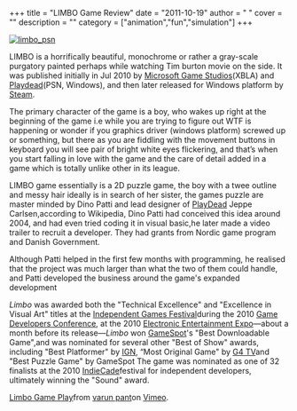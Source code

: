 
+++
title = "LIMBO Game Review"
date = "2011-10-19"
author = " "
cover = ""
description = ""
category = ["animation","fun","simulation"]
+++

 [ ![limbo_psn](http://varunpant.com/static/resources/limbo_psn_thumb_1.jpg "limbo_psn") ](http://varunpant.com/static/resources/limbo_psn_4.jpg) 

 LIMBO is a horrifically beautiful, monochrome or rather a gray-scale purgatory painted perhaps while watching Tim burton movie on the side. It was published initially in Jul 2010 by [Microsoft Game Studios](http://en.wikipedia.org/wiki/Microsoft_Game_Studios)(XBLA) and [Playdead](http://en.wikipedia.org/wiki/Playdead)(PSN, Windows), and then later released for Windows platform by [Steam](http://en.wikipedia.org/wiki/Steam_(software)).

 The primary character of the game is a boy, who wakes up right at the beginning of the game i.e while you are trying to figure out WTF is happening or wonder if you graphics driver (windows platform) screwed up or something, but there as you are fiddling with the movement buttons in keyboard you will see pair of bright white eyes flickering, and that’s when you start falling in love with the game and the care of detail added in a game which is totally unlike other in its league.

  

 LIMBO game essentially is a 2D puzzle game, the boy with a twee outline and messy hair ideally is in search of her sister, the games puzzle are master minded by Dino Patti and lead designer of [PlayDead](http://limbogame.org/company/) Jeppe Carlsen,according to Wikipedia, Dino Patti had conceived this idea around 2004, and had even tried coding it in visual basic,he later made a video trailer to recruit a developer. They had grants from Nordic game program and Danish Government.

 Although Patti helped in the first few months with programming, he realised that the project was much larger than what the two of them could handle, and Patti developed the business around the game's expanded development

  *Limbo* was awarded both the "Technical Excellence" and "Excellence in Visual Art" titles at the [Independent Games Festival](http://en.wikipedia.org/wiki/Independent_Games_Festival)during the 2010 [Game Developers Conference](http://en.wikipedia.org/wiki/Game_Developers_Conference), at the 2010 [Electronic Entertainment Expo](http://en.wikipedia.org/wiki/Electronic_Entertainment_Expo)—about a month before its release—*Limbo* won [GameSpot](http://en.wikipedia.org/wiki/GameSpot)'s "Best Downloadable Game",and was nominated for several other "Best of Show" awards, including "Best Platformer" by [IGN](http://en.wikipedia.org/wiki/IGN), “Most Original Game" by [G4 TV](http://en.wikipedia.org/wiki/G4_TV)and "Best Puzzle Game" by GameSpot The game was nominated as one of 32 finalists at the 2010 [IndieCade](http://en.wikipedia.org/wiki/IndieCade)festival for independent developers, ultimately winning the "Sound" award.

    

   

  [Limbo Game Play](http://vimeo.com/31446564)from [varun pant](http://vimeo.com/varunpant)on [Vimeo](http://vimeo.com).

 

